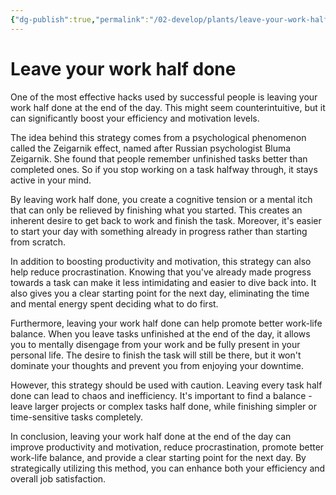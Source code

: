 ```yaml
---
{"dg-publish":true,"permalink":"/02-develop/plants/leave-your-work-half-done/","title":"Leave your work half done","tags":["productivity","gtd","psychology","zeigarnik-effect"]}
---
```


# Leave your work half done


One of the most effective hacks used by successful people is leaving your work half done at the end of the day. This might seem counterintuitive, but it can significantly boost your efficiency and motivation levels.

The idea behind this strategy comes from a psychological phenomenon called the Zeigarnik effect, named after Russian psychologist Bluma Zeigarnik. She found that people remember unfinished tasks better than completed ones. So if you stop working on a task halfway through, it stays active in your mind.

By leaving work half done, you create a cognitive tension or a mental itch that can only be relieved by finishing what you started. This creates an inherent desire to get back to work and finish the task. Moreover, it's easier to start your day with something already in progress rather than starting from scratch.

In addition to boosting productivity and motivation, this strategy can also help reduce procrastination. Knowing that you've already made progress towards a task can make it less intimidating and easier to dive back into. It also gives you a clear starting point for the next day, eliminating the time and mental energy spent deciding what to do first.

Furthermore, leaving your work half done can help promote better work-life balance. When you leave tasks unfinished at the end of the day, it allows you to mentally disengage from your work and be fully present in your personal life. The desire to finish the task will still be there, but it won't dominate your thoughts and prevent you from enjoying your downtime.

However, this strategy should be used with caution. Leaving every task half done can lead to chaos and inefficiency. It's important to find a balance - leave larger projects or complex tasks half done, while finishing simpler or time-sensitive tasks completely.

In conclusion, leaving your work half done at the end of the day can improve productivity and motivation, reduce procrastination, promote better work-life balance, and provide a clear starting point for the next day. By strategically utilizing this method, you can enhance both your efficiency and overall job satisfaction.

